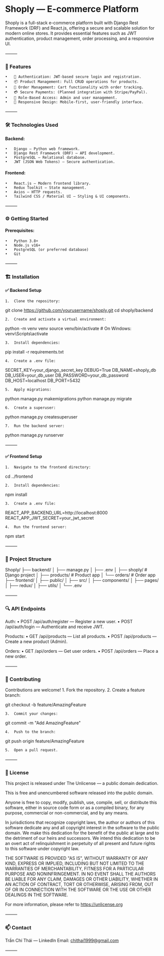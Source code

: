 # Shoply — E-commerce Platform

Shoply is a full-stack e-commerce platform built with Django Rest Framework (DRF) and React.js, offering a secure and scalable solution for modern online stores. It provides essential features such as JWT authentication, product management, order processing, and a responsive UI.

⸻

### 🚀 Features
	•	🔑 Authentication: JWT-based secure login and registration.
	•	📦 Product Management: Full CRUD operations for products.
	•	🛒 Order Management: Cart functionality with order tracking.
	•	💳 Secure Payments: (Planned integration with Stripe/PayPal).
	•	🛂 Role-Based Access: Admin and user management.
	•	📱 Responsive Design: Mobile-first, user-friendly interface.

⸻

### 🛠️ Technologies Used

#### Backend:
	•	Django — Python web framework.
	•	Django Rest Framework (DRF) — API development.
	•	PostgreSQL — Relational database.
	•	JWT (JSON Web Tokens) — Secure authentication.

#### Frontend:
	•	React.js — Modern frontend library.
	•	Redux Toolkit — State management.
	•	Axios — HTTP requests.
	•	Tailwind CSS / Material UI — Styling & UI components.

⸻

### ⚙️ Getting Started

#### Prerequisites:
	•	Python 3.8+
	•	Node.js v16+
	•	PostgreSQL (or preferred database)
	•	Git

⸻

### 🏗️ Installation

#### ✅ Backend Setup
	1.	Clone the repository:

git clone https://github.com/yourusername/shoply.git
cd shoply/backend

	2.	Create and activate a virtual environment:

python -m venv venv
source venv/bin/activate  # On Windows: venv\Scripts\activate

	3.	Install dependencies:

pip install -r requirements.txt

	4.	Create a .env file:

SECRET_KEY=your_django_secret_key
DEBUG=True
DB_NAME=shoply_db
DB_USER=your_db_user
DB_PASSWORD=your_db_password
DB_HOST=localhost
DB_PORT=5432

	5.	Apply migrations:

python manage.py makemigrations
python manage.py migrate

	6.	Create a superuser:

python manage.py createsuperuser

	7.	Run the backend server:

python manage.py runserver



⸻

#### ✅ Frontend Setup
	1.	Navigate to the frontend directory:

cd ../frontend

	2.	Install dependencies:

npm install

	3.	Create a .env file:

REACT_APP_BACKEND_URL=http://localhost:8000
REACT_APP_JWT_SECRET=your_jwt_secret

	4.	Run the frontend server:

npm start



⸻

### 📂 Project Structure

Shoply/
├── backend/
│   ├── manage.py
│   ├── .env
│   ├── shoply/             # Django project
│   ├── products/           # Product app
│   └── orders/             # Order app
├── frontend/
│   ├── public/
│   ├── src/
│       ├── components/
│       ├── pages/
│       ├── redux/
│       ├── utils/
│   └── .env



⸻

### 🔍 API Endpoints

Auth:
	•	POST /api/auth/register — Register a new user.
	•	POST /api/auth/login — Authenticate and receive JWT.

Products:
	•	GET /api/products — List all products.
	•	POST /api/products — Create a new product (Admin).

Orders:
	•	GET /api/orders — Get user orders.
	•	POST /api/orders — Place a new order.

⸻

### 🤝 Contributing

Contributions are welcome!
	1.	Fork the repository.
	2.	Create a feature branch:

git checkout -b feature/AmazingFeature

	3.	Commit your changes:

git commit -m "Add AmazingFeature"

	4.	Push to the branch:

git push origin feature/AmazingFeature

	5.	Open a pull request.

⸻

### 📝 License

This project is released under The Unlicense — a public domain dedication.

This is free and unencumbered software released into the public domain.

Anyone is free to copy, modify, publish, use, compile, sell, or distribute this 
software, either in source code form or as a compiled binary, for any purpose, 
commercial or non-commercial, and by any means.

In jurisdictions that recognize copyright laws, the author or authors of this 
software dedicate any and all copyright interest in the software to the public 
domain. We make this dedication for the benefit of the public at large and to 
the detriment of our heirs and successors. We intend this dedication to be an 
overt act of relinquishment in perpetuity of all present and future rights to 
this software under copyright law.

THE SOFTWARE IS PROVIDED "AS IS", WITHOUT WARRANTY OF ANY KIND, EXPRESS OR 
IMPLIED, INCLUDING BUT NOT LIMITED TO THE WARRANTIES OF MERCHANTABILITY, 
FITNESS FOR A PARTICULAR PURPOSE AND NONINFRINGEMENT. IN NO EVENT SHALL THE 
AUTHORS BE LIABLE FOR ANY CLAIM, DAMAGES OR OTHER LIABILITY, WHETHER IN AN 
ACTION OF CONTRACT, TORT OR OTHERWISE, ARISING FROM, OUT OF OR IN CONNECTION 
WITH THE SOFTWARE OR THE USE OR OTHER DEALINGS IN THE SOFTWARE.

For more information, please refer to <https://unlicense.org>



⸻

### 📫 Contact

Trần Chí Thái — LinkedIn
Email: chithai1999@gmail.com

⸻